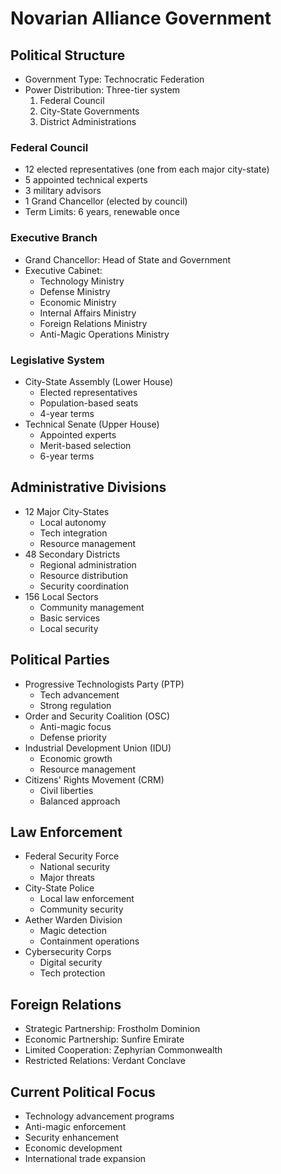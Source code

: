 # Novarian Alliance Government

## Political Structure
- Government Type: Technocratic Federation
- Power Distribution: Three-tier system
  1. Federal Council
  2. City-State Governments
  3. District Administrations

### Federal Council
- 12 elected representatives (one from each major city-state)
- 5 appointed technical experts
- 3 military advisors
- 1 Grand Chancellor (elected by council)
- Term Limits: 6 years, renewable once

### Executive Branch
- Grand Chancellor: Head of State and Government
- Executive Cabinet:
  - Technology Ministry
  - Defense Ministry
  - Economic Ministry
  - Internal Affairs Ministry
  - Foreign Relations Ministry
  - Anti-Magic Operations Ministry

### Legislative System
- City-State Assembly (Lower House)
  - Elected representatives
  - Population-based seats
  - 4-year terms
- Technical Senate (Upper House)
  - Appointed experts
  - Merit-based selection
  - 6-year terms

## Administrative Divisions
- 12 Major City-States
  - Local autonomy
  - Tech integration
  - Resource management
- 48 Secondary Districts
  - Regional administration
  - Resource distribution
  - Security coordination
- 156 Local Sectors
  - Community management
  - Basic services
  - Local security

## Political Parties
- Progressive Technologists Party (PTP)
  - Tech advancement
  - Strong regulation
- Order and Security Coalition (OSC)
  - Anti-magic focus
  - Defense priority
- Industrial Development Union (IDU)
  - Economic growth
  - Resource management
- Citizens' Rights Movement (CRM)
  - Civil liberties
  - Balanced approach

## Law Enforcement
- Federal Security Force
  - National security
  - Major threats
- City-State Police
  - Local law enforcement
  - Community security
- Aether Warden Division
  - Magic detection
  - Containment operations
- Cybersecurity Corps
  - Digital security
  - Tech protection

## Foreign Relations
- Strategic Partnership: Frostholm Dominion
- Economic Partnership: Sunfire Emirate
- Limited Cooperation: Zephyrian Commonwealth
- Restricted Relations: Verdant Conclave

## Current Political Focus
- Technology advancement programs
- Anti-magic enforcement
- Security enhancement
- Economic development
- International trade expansion
